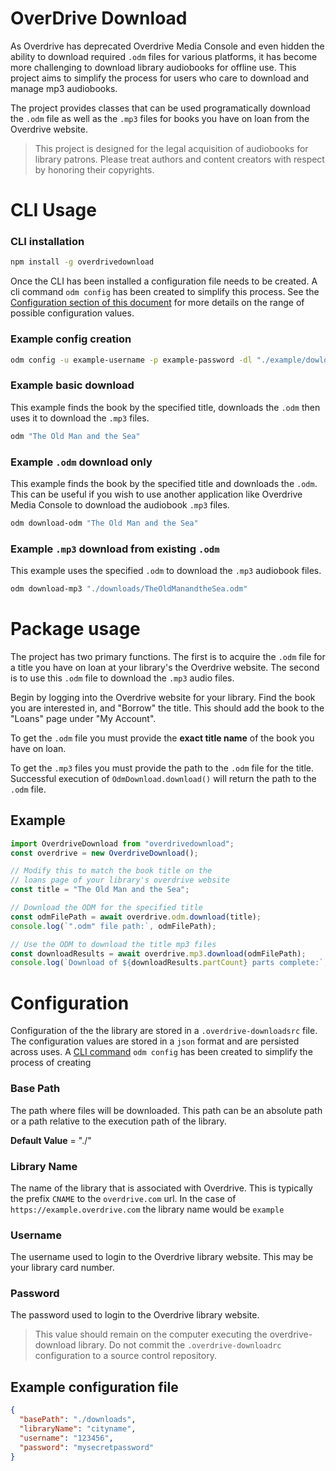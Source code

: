 # OverDrive Download
As Overdrive has deprecated Overdrive Media Console and even hidden the ability to download required `.odm` files for various platforms, it has become more challenging to download library audiobooks for offline use. This project aims to simplify the process for users who care to download and manage mp3 audiobooks.

The project provides classes that can be used programatically download the `.odm` file as well as the `.mp3` files for books you have on loan from the Overdrive website.

> This project is designed for the legal acquisition of audiobooks for library patrons. Please treat authors and content creators with respect by honoring their copyrights.

# CLI Usage

### CLI installation
```bash
npm install -g overdrivedownload
```
Once the CLI has been installed a configuration file needs to be created. A cli command `odm config` has been created to simplify this process. See the [Configuration section of this document](#configuration) for more details on the range of possible configuration values.

### Example config creation
```bash
odm config -u example-username -p example-password -dl "./example/dowload/path" -l example-library-name}
```

### Example basic download
This example finds the book by the specified title, downloads the `.odm` then uses it to download the `.mp3` files.
```bash
odm "The Old Man and the Sea"
```

### Example `.odm` download only
This example finds the book by the specified title and downloads the `.odm`. This can be useful if you wish to use another application like Overdrive Media Console to download the audiobook `.mp3` files.
```bash
odm download-odm "The Old Man and the Sea"
```

### Example `.mp3` download from existing `.odm`
This example uses the specified `.odm` to download the `.mp3` audiobook files.
```bash
odm download-mp3 "./downloads/TheOldManandtheSea.odm"
```



# Package usage
The project has two primary functions. The first is to acquire the `.odm` file for a title you have on loan at your library's the Overdrive website. The second is to use this `.odm` file to download the `.mp3` audio files.

Begin by logging into the Overdrive website for your library. Find the book you are interested in, and "Borrow" the title. This should add the book to the "Loans" page under "My Account".

To get the `.odm` file you must provide the **exact title name** of the book you have on loan. 

To get the `.mp3` files you must provide the path to the `.odm` file for the title. Successful execution of `OdmDownload.download()` will return the path to the `.odm` file.

## Example
```js
import OverdriveDownload from "overdrivedownload";
const overdrive = new OverdriveDownload();

// Modify this to match the book title on the 
// loans page of your library's overdrive website
const title = "The Old Man and the Sea"; 

// Download the ODM for the specified title
const odmFilePath = await overdrive.odm.download(title);
console.log(`".odm" file path:`, odmFilePath);

// Use the ODM to download the title mp3 files
const downloadResults = await overdrive.mp3.download(odmFilePath);
console.log(`Download of ${downloadResults.partCount} parts complete:`, downloadResults.bookPath);
```

# Configuration
Configuration of the the library are stored in a `.overdrive-downloadsrc` file. The configuration values are stored in a `json` format and are persisted across uses. A [CLI command](#example-config-creation) `odm config` has been created to simplify the process of creating 

 ### Base Path
 The path where files will be downloaded. This path can be an absolute path or a path relative to the execution path of the library.

 **Default Value** = "./"

### Library Name
The name of the library that is associated with Overdrive. This is typically the prefix `CNAME` to the `overdrive.com` url. In the case of `https://example.overdrive.com` the library name would be `example`

### Username
The username used to login to the Overdrive library website. This may be your library card number.

### Password
The password used to login to the Overdrive library website. 

> This value should remain on the computer executing the overdrive-download library. Do not commit the `.overdrive-downloadrc` configuration to a source control repository.

## Example configuration file
```json
{
  "basePath": "./downloads",
  "libraryName": "cityname",
  "username": "123456",
  "password": "mysecretpassword"
}
```